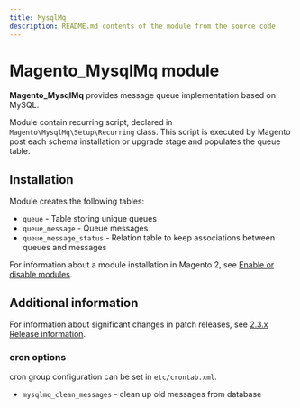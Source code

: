 ```yaml
---
title: MysqlMq
description: README.md contents of the module from the source code
---
```


# Magento_MysqlMq module

**Magento_MysqlMq** provides message queue implementation based on MySQL.

Module contain recurring script, declared in `Magento\MysqlMq\Setup\Recurring` 
class. This script is executed by Magento post each schema installation or upgrade
stage and populates the queue table.

## Installation

Module creates the following tables:

- `queue` - Table storing unique queues
- `queue_message` - Queue messages
- `queue_message_status` - Relation table to keep associations between queues and messages


For information about a module installation in Magento 2, see [Enable or disable modules](https://devdocs.magento.com/guides/v2.4/install-gde/install/cli/install-cli-subcommands-enable.html).

## Additional information

For information about significant changes in patch releases, see [2.3.x Release information](http://devdocs.magento.com/guides/v2.3/release-notes/bk-release-notes.html).

### cron options

cron group configuration can be set in `etc/crontab.xml`.

- `mysqlmq_clean_messages` - clean up old messages from database
